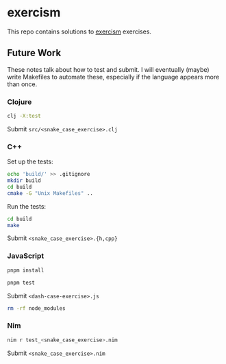 # exercism

This repo contains solutions to [exercism](https://exercism.org) exercises.

## Future Work

These notes talk about how to test and submit. I will eventually (maybe) write Makefiles to automate these, especially if the language appears more than once.

### Clojure

```bash
clj -X:test
```

Submit `src/<snake_case_exercise>.clj`

### C++

Set up the tests:

```bash
echo 'build/' >> .gitignore
mkdir build
cd build
cmake -G "Unix Makefiles" ..
```

Run the tests:

```bash
cd build
make
```

Submit `<snake_case_exercise>.{h,cpp}`

### JavaScript

```bash
pnpm install
```

```bash
pnpm test
```

Submit `<dash-case-exercise>.js`

```bash
rm -rf node_modules
```

### Nim

```bash
nim r test_<snake_case_exercise>.nim
```

Submit `<snake_case_exercise>.nim`
